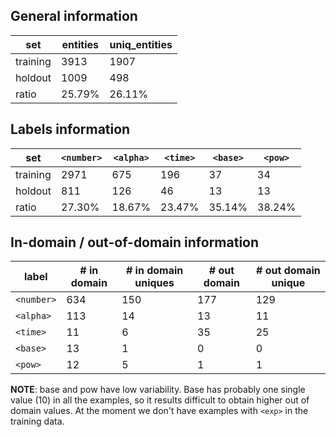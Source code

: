 ## General information

| set        | entities  | uniq_entities   |
|------------|-----------|-----------------|
| training   | 3913      | 1907            |
| holdout    | 1009      | 498             |
| ratio      | 25.79%    | 26.11%          |

## Labels information

| set        | `<number>` | `<alpha>` | `<time>` | `<base>` | `<pow>` |
|------------|------------|-----------|----------|----------|---------|
| training   | 2971       | 675       | 196      | 37       | 34      |
| holdout    | 811        | 126       | 46       | 13       | 13      |
| ratio      | 27.30%     | 18.67%    | 23.47%   | 35.14%   | 38.24%  |



## In-domain / out-of-domain information

| label       | # in domain | # in domain uniques | # out domain | # out domain unique |
|-------------|-------------|---------------------|--------------|---------------------|
| `<number>`  | 634         | 150                 | 177          | 129                 |
| `<alpha>`   | 113         | 14                  | 13           | 11                  |
| `<time>`    | 11          | 6                   | 35           | 25                  |
| `<base>`    | 13          | 1                   | 0            | 0                   |
| `<pow>`     | 12          | 5                   | 1            | 1                   |

**NOTE**: base and pow have low variability. Base has probably one single value (10) in all the examples, 
so it results difficult to obtain higher out of domain values. 
At the moment we don't have examples with `<exp>` in the training data. 
